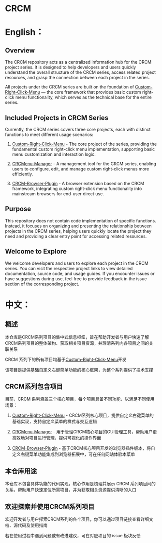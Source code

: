 # CRCM

# English：

## Overview

The CRCM repository acts as a centralized information hub for the CRCM project series. It is designed to help developers and users quickly understand the overall structure of the CRCM series, access related project resources, and grasp the connection between each project in the series.

All projects under the CRCM series are built on the foundation of [Custom-Right-Click-Menu](https://github.com/add-qwq/Custom-Right-Click-Menu) — the core framework that provides basic custom right-click menu functionality, which serves as the technical base for the entire series.

## Included Projects in CRCM Series

Currently, the CRCM series covers three core projects, each with distinct functions to meet different usage scenarios:



1.  [Custom-Right-Click-Menu](https://github.com/add-qwq/Custom-Right-Click-Menu) - The core project of the series, providing the fundamental custom right-click menu implementation, supporting basic menu customization and interaction logic.

2.  [CRCMenu-Manager](https://github.com/add-qwq/CRCMenu-Manager) - A management tool for the CRCM series, enabling users to configure, edit, and manage custom right-click menus more efficiently.

3.  [CRCM-Browser-Plugin](https://github.com/add-qwq/CRCM-Browser-Plugin) - A browser extension based on the CRCM framework, integrating custom right-click menu functionality into mainstream browsers for end-user direct use.

## Purpose

This repository does not contain code implementation of specific functions. Instead, it focuses on organizing and presenting the relationship between projects in the CRCM series, helping users quickly locate the project they need and providing a clear entry point for accessing related resources.

## Welcome to Explore

We welcome developers and users to explore each project in the CRCM series. You can visit the respective project links to view detailed documentation, source code, and usage guides. If you encounter issues or have suggestions during use, feel free to provide feedback in the issue section of the corresponding project.

# 中文：

## 概述

本仓库是CRCM系列项目的集中式信息枢纽，旨在帮助开发者与用户快速了解CRCM系列项目的整体架构、获取相关项目资源，并理清系列内各项目之间的关联关系

CRCM 系列下的所有项目均基于[Custom-Right-Click-Menu](https://github.com/add-qwq/Custom-Right-Click-Menu)开发 

该项目是提供基础自定义右键菜单功能的核心框架，为整个系列提供了技术支撑

## CRCM系列包含项目

目前，CRCM 系列涵盖三个核心项目，每个项目具备不同功能，以满足不同使用场景：

1.  [Custom-Right-Click-Menu](https://github.com/add-qwq/Custom-Right-Click-Menu) - CRCM系列核心项目，提供自定义右键菜单的基础实现，支持自定义菜单的样式与交互逻辑

2.  [CRCMenu-Manager](https://github.com/add-qwq/CRCMenu-Manager) - 用于管理CRCM核心项目的GUI管理工具，帮助用户更高效地对项目进行管理，提供可视化的操作界面

3.  [CRCM-Browser-Plugin](https://github.com/add-qwq/CRCM-Browser-Plugin) - 基于CRCM核心项目开发的浏览器插件版本，将自定义右键菜单功能集成到浏览器拓展中，可在任何网站体验本菜单

## 本仓库用途

本仓库不包含具体功能的代码实现，核心作用是梳理并展示 CRCM 系列项目间的关系，帮助用户快速定位所需项目，并为获取相关资源提供清晰的入口

## 欢迎探索并使用CRCM系列项目

欢迎开发者与用户探索CRCM系列的各个项目，你可以通过项目链接查看详细文档、源代码及使用指南

若在使用过程中遇到问题或有改进建议，可在对应项目的 issue 板块反馈
